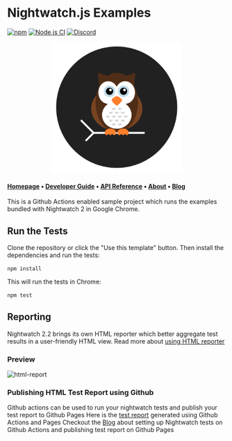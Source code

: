 # Nightwatch.js Examples

[![npm](https://img.shields.io/npm/v/nightwatch.svg)](https://www.npmjs.com/package/nightwatch)
[![Node.js CI](https://github.com/nightwatchjs/nightwatch-examples/actions/workflows/node.js.yml/badge.svg?branch=main)](https://github.com/nightwatchjs/nightwatch-examples/actions/workflows/node.js.yml)
[![Discord][discord-badge]][discord]

<p align="center">
  <img alt="Nightwatch.js Logo" src=".github/assets/nightwatch-logo.svg" width=300 />
</p>

#### [Homepage](https://nightwatchjs.org) &bullet; [Developer Guide](https://nightwatchjs.org/guide) &bullet; [API Reference](https://nightwatchjs.org/api) &bullet; [About](https://nightwatchjs.org/about) &bullet; [Blog](https://nightwatchjs.org/blog)

This is a Github Actions enabled sample project which runs the examples bundled with Nightwatch 2 in Google Chrome.

## Run the Tests

Clone the repository or click the "Use this template" button. Then install the dependencies and run the tests:

```
npm install
```

This will run the tests in Chrome:

```sh
npm test
```


[discord-badge]: https://img.shields.io/discord/618399631038218240.svg?color=7389D8&labelColor=6A7EC2&logo=discord&logoColor=ffffff&style=flat-square
[discord]: https://discord.gg/SN8Da2X

## Reporting

Nightwatch 2.2 brings its own HTML reporter which better aggregate test results in a user-friendly HTML view. Read more about [using HTML reporter](https://nightwatchjs.org/guide/reporters/use-html-reporter.html)

### Preview
<img width="800" alt="html-report" src="https://user-images.githubusercontent.com/28780767/175522607-a5927cda-8f70-4d09-9827-462f2bf67e26.png">


### Publishing HTML Test Report using Github
Github actions can be used to run your nightwatch tests and publish your test report to Github Pages
Here is the [test report](https://nightwatchjs.github.io/nightwatch-examples) generated using Github Actions and Pages
Checkout the [Blog](https://nightwatchjs.org/blog/publish-your-nightwatch-html-report-on-github-pages/) about setting up Nightwatch tests on Github Actions and publishing test report on Github Pages



